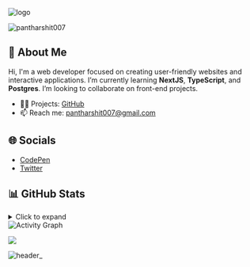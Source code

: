 ![logo](https://user-images.githubusercontent.com/70382532/138322189-2db8df52-9dcb-40a0-88a8-c365466bd33d.gif)

<p align="left"> <img src="https://komarev.com/ghpvc/?username=pantharshit007&label=Profile%20views&color=0e75b6&style=flat" alt="pantharshit007" /> </p>

## 💫 About Me
Hi, I'm a web developer focused on creating user-friendly websites and interactive applications. I’m currently learning **NextJS**, **TypeScript**, and **Postgres**. I’m looking to collaborate on front-end projects.

- 👨‍💻 Projects: [GitHub](https://github.com/pantharshit007)
- 📫 Reach me: pantharshit007@gmail.com



## 🌐 Socials
- [CodePen](https://codepen.io/pantharshit007)
- [Twitter](https://twitter.com/pantharshit007)


<!-- 
## 💻 Tech Stack
![HTML5](https://img.shields.io/badge/html5-%23E34F26.svg?style=for-the-badge&logo=html5&logoColor=white) 
![JavaScript](https://img.shields.io/badge/javascript-%23323330.svg?style=for-the-badge&logo=javascript&logoColor=%23F7DF1E) 
![CSS3](https://img.shields.io/badge/css3-%231572B6.svg?style=for-the-badge&logo=css3&logoColor=white) 
![React](https://img.shields.io/badge/react-%2320232a.svg?style=for-the-badge&logo=react&logoColor=%2361DAFB) 
![NodeJS](https://img.shields.io/badge/node.js-6DA55F?style=for-the-badge&logo=node.js&logoColor=white)
-->

<!--[![An image of @pantharshit007's Holopin badges, which is a link to view their full Holopin profile](https://holopin.me/pantharshit007)](https://holopin.io/@pantharshit007)-->

## 📊 GitHub Stats
<details>
  <summary>Click to expand</summary>
  <br />
  <div >
    <img src="https://github-readme-stats.vercel.app/api?username=pantharshit007&show_icons=true&theme=tokyonight&hide_border=true&count_private=true" alt="GitHub Stats" />
    <img src="https://github-readme-streak-stats.herokuapp.com/?user=pantharshit007&theme=tokyonight&hide_border=true" alt="GitHub Streak" />
  </div>
  <div align="center">
    <img src="https://github-readme-stats.vercel.app/api/top-langs/?username=pantharshit007&layout=compact&theme=tokyonight&hide_border=true" alt="Top Languages" />
  </div>
</details>


  <img src="https://github-readme-activity-graph.vercel.app/graph?username=pantharshit007&custom_title=harshit%27s%20Contribution%20Graph&bg_color=1a1b27&color=38bdae&line=70a5fd&point=bf91f3&hide_border=true" alt="Activity Graph" />


[![](https://visitcount.itsvg.in/api?id=pantharshit007&icon=0&color=0)](https://visitcount.itsvg.in)

![header_](https://github.com/user-attachments/assets/d6a0035a-21ac-45eb-9f66-5d28dbdebe21)

